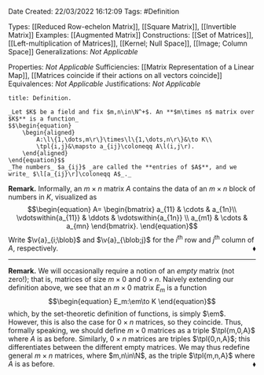 <div class="topSpace"></div>

Date Created: 22/03/2022 16:12:09
Tags: #Definition

Types: [[Reduced Row-echelon Matrix]], [[Square Matrix]], [[Invertible Matrix]]
Examples: [[Augmented Matrix]]
Constructions: [[Set of Matrices]], [[Left-multiplication of Matrices]], [[Kernel; Null Space]], [[Image; Column Space]]
Generalizations: _Not Applicable_

Properties: _Not Applicable_
Sufficiencies: [[Matrix Representation of a Linear Map]], [[Matrices coincide if their actions on all vectors coincide]]
Equivalences: _Not Applicable_
Justifications: _Not Applicable_

``` ad-Definition
title: Definition.

_Let $K$ be a field and fix $m,n\in\N^+$. An **$m\times n$ matrix over $K$** is a function_
$$\begin{equation}
    \begin{aligned}
        A:\l\{1,\dots,m\r\}\times\l\{1,\dots,n\r\}&\to K\\
        \tpl{i,j}&\mapsto a_{ij}\coloneqq A\l(i,j\r).
    \end{aligned}
\end{equation}$$
_The numbers_ $a_{ij}$ _are called the **entries of $A$**, and we write_ $\l[a_{ij}\r]\coloneqq A$_._

```

**Remark.** Informally, an $m\times n$ matrix $A$ contains the data of an $m\times n$ block of numbers in $K$, visualized as
$$\begin{equation}
    A=
        \begin{bmatrix}
            a_{11} & \cdots & a_{1n}\\
            \vdotswithin{a_{11}} & \ddots & \vdotswithin{a_{1n}} \\
            a_{m1} & \cdots & a_{mn}
        \end{bmatrix}.
\end{equation}$$
Write $\v{a}_{i;\blob}$ and $\v{a}_{\blob;j}$ for the $i^\textrm{th}$ row and $j^\textrm{th}$ column of $A$, respectively.<span style="float:right;">$\blacklozenge$</span>

---

**Remark.** We will occasionally require a notion of an _empty_ matrix (not zero!); that is, matrices of size $m\times0$ and $0\times n$. Naively extending our definition above, we see that an $m\times0$ matrix $E_m$ is a function
$$\begin{equation}
    E_m:\em\to K
\end{equation}$$
which, by the set-theoretic definition of functions, is simply $\em$. However, this is also the case for $0\times n$ matrices, so they coincide. Thus, formally speaking, we should define $m\times 0$ matrices as a triple $\tpl{m,0,A}$ where $A$ is as before. Similarly, $0\times n$ matrices are triples $\tpl{0,n,A}$; this differentiates between the different empty matrices. We may thus redefine general $m\times n$ matrices, where $m,n\in\N$, as the triple $\tpl{m,n,A}$ where $A$ is as before.<span style="float:right;">$\blacklozenge$</span>
